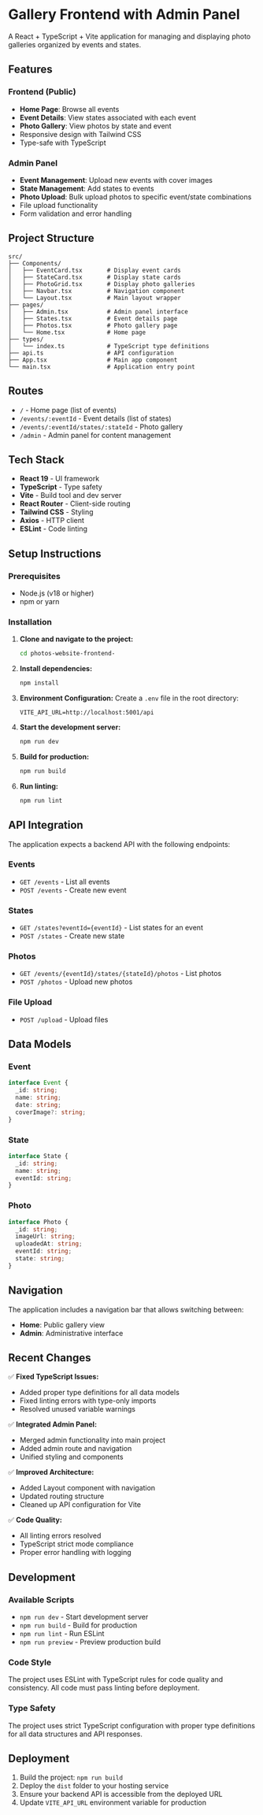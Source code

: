 # Gallery Frontend with Admin Panel

A React + TypeScript + Vite application for managing and displaying photo galleries organized by events and states.

## Features

### Frontend (Public)
- **Home Page**: Browse all events
- **Event Details**: View states associated with each event
- **Photo Gallery**: View photos by state and event
- Responsive design with Tailwind CSS
- Type-safe with TypeScript

### Admin Panel
- **Event Management**: Upload new events with cover images
- **State Management**: Add states to events
- **Photo Upload**: Bulk upload photos to specific event/state combinations
- File upload functionality
- Form validation and error handling

## Project Structure

```
src/
├── Components/
│   ├── EventCard.tsx       # Display event cards
│   ├── StateCard.tsx       # Display state cards
│   ├── PhotoGrid.tsx       # Display photo galleries
│   ├── Navbar.tsx          # Navigation component
│   └── Layout.tsx          # Main layout wrapper
├── pages/
│   ├── Admin.tsx           # Admin panel interface
│   ├── States.tsx          # Event details page
│   ├── Photos.tsx          # Photo gallery page
│   └── Home.tsx            # Home page
├── types/
│   └── index.ts            # TypeScript type definitions
├── api.ts                  # API configuration
├── App.tsx                 # Main app component
└── main.tsx                # Application entry point
```

## Routes

- `/` - Home page (list of events)
- `/events/:eventId` - Event details (list of states)
- `/events/:eventId/states/:stateId` - Photo gallery
- `/admin` - Admin panel for content management

## Tech Stack

- **React 19** - UI framework
- **TypeScript** - Type safety
- **Vite** - Build tool and dev server
- **React Router** - Client-side routing
- **Tailwind CSS** - Styling
- **Axios** - HTTP client
- **ESLint** - Code linting

## Setup Instructions

### Prerequisites
- Node.js (v18 or higher)
- npm or yarn

### Installation

1. **Clone and navigate to the project:**
   ```bash
   cd photos-website-frontend-
   ```

2. **Install dependencies:**
   ```bash
   npm install
   ```

3. **Environment Configuration:**
   Create a `.env` file in the root directory:
   ```env
   VITE_API_URL=http://localhost:5001/api
   ```

4. **Start the development server:**
   ```bash
   npm run dev
   ```

5. **Build for production:**
   ```bash
   npm run build
   ```

6. **Run linting:**
   ```bash
   npm run lint
   ```

## API Integration

The application expects a backend API with the following endpoints:

### Events
- `GET /events` - List all events
- `POST /events` - Create new event

### States
- `GET /states?eventId={eventId}` - List states for an event
- `POST /states` - Create new state

### Photos
- `GET /events/{eventId}/states/{stateId}/photos` - List photos
- `POST /photos` - Upload new photos

### File Upload
- `POST /upload` - Upload files

## Data Models

### Event
```typescript
interface Event {
  _id: string;
  name: string;
  date: string;
  coverImage?: string;
}
```

### State
```typescript
interface State {
  _id: string;
  name: string;
  eventId: string;
}
```

### Photo
```typescript
interface Photo {
  _id: string;
  imageUrl: string;
  uploadedAt: string;
  eventId: string;
  state: string;
}
```

## Navigation

The application includes a navigation bar that allows switching between:
- **Home**: Public gallery view
- **Admin**: Administrative interface

## Recent Changes

✅ **Fixed TypeScript Issues:**
- Added proper type definitions for all data models
- Fixed linting errors with type-only imports
- Resolved unused variable warnings

✅ **Integrated Admin Panel:**
- Merged admin functionality into main project
- Added admin route and navigation
- Unified styling and components

✅ **Improved Architecture:**
- Added Layout component with navigation
- Updated routing structure
- Cleaned up API configuration for Vite

✅ **Code Quality:**
- All linting errors resolved
- TypeScript strict mode compliance
- Proper error handling with logging

## Development

### Available Scripts

- `npm run dev` - Start development server
- `npm run build` - Build for production
- `npm run lint` - Run ESLint
- `npm run preview` - Preview production build

### Code Style

The project uses ESLint with TypeScript rules for code quality and consistency. All code must pass linting before deployment.

### Type Safety

The project uses strict TypeScript configuration with proper type definitions for all data structures and API responses.

## Deployment

1. Build the project: `npm run build`
2. Deploy the `dist` folder to your hosting service
3. Ensure your backend API is accessible from the deployed URL
4. Update `VITE_API_URL` environment variable for production
